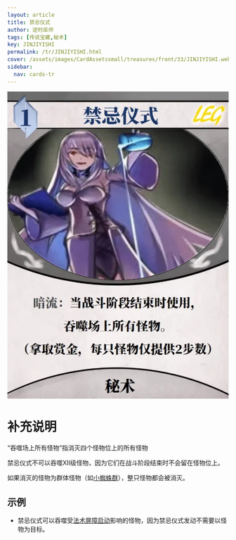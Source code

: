 ```yaml
---
layout: article
title: 禁忌仪式
author: 逆时巫师
tags: [传说宝藏,秘术]
key: JINJIYISHI
permalink: /tr/JINJIYISHI.html
cover: /assets/images/CardAssetssmall/treasures/front/33/JINJIYISHI.webp
sidebar:
  nav: cards-tr
---
```

![](/assets/images/CardAssets/treasures/front/33/JINJIYISHI.webp)

# 补充说明
“吞噬场上所有怪物”指消灭四个怪物位上的所有怪物

禁忌仪式不可以吞噬XII级怪物，因为它们在战斗阶段结束时不会留在怪物位上。

如果消灭的怪物为群体怪物（如[小蜘蛛群](/tr/XIAOZHIZHUQUN.html)），整只怪物都会被消灭。


## 示例
* 禁忌仪式可以吞噬受[法术屏障启动](/tr/FASHUPINGZHANGQIDONG.html)影响的怪物，因为禁忌仪式发动不需要以怪物为目标。